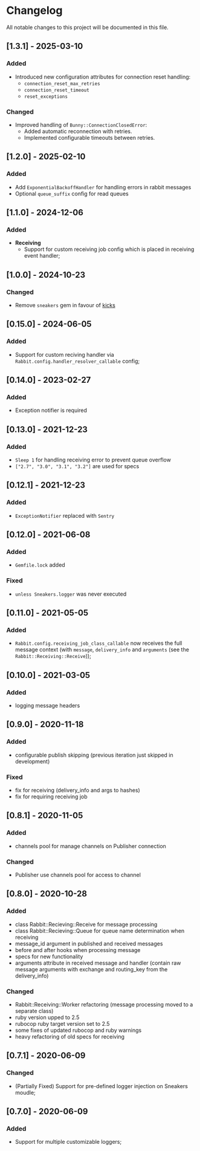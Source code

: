 # Changelog
All notable changes to this project will be documented in this file.

## [1.3.1] - 2025-03-10
### Added
- Introduced new configuration attributes for connection reset handling:
  - `connection_reset_max_retries`
  - `connection_reset_timeout`
  - `reset_exceptions`
### Changed
- Improved handling of `Bunny::ConnectionClosedError`:
  - Added automatic reconnection with retries.
  - Implemented configurable timeouts between retries.

## [1.2.0] - 2025-02-10
### Added
- Add `ExponentialBackoffHandler` for handling errors in rabbit messages
- Optional `queue_suffix` config for read queues

## [1.1.0] - 2024-12-06
### Added
- **Receiving**
  - Support for custom receiving job config which is placed in receiving event handler;

## [1.0.0] - 2024-10-23
### Changed
- Remove `sneakers` gem in favour of [kicks](https://github.com/ruby-amqp/kicks)

## [0.15.0] - 2024-06-05
### Added
- Support for custom reciving handler via `Rabbit.config.handler_resolver_callable` config;

## [0.14.0] - 2023-02-27
### Added
- Exception notifier is required

## [0.13.0] - 2021-12-23
### Added
- `Sleep 1` for handling receiving error to prevent queue overflow
- `["2.7", "3.0", "3.1", "3.2"]` are used for specs

## [0.12.1] - 2021-12-23
### Added
- `ExceptionNotifier` replaced with `Sentry`

## [0.12.0] - 2021-06-08
### Added
- `Gemfile.lock` added

### Fixed
- `unless Sneakers.logger` was never executed

## [0.11.0] - 2021-05-05
### Added
- `Rabbit.config.receiving_job_class_callable` now receives the full message context (with `message`, `delivery_info` and `arguments` (see the `Rabbit::Receiving::Receive`));

## [0.10.0] - 2021-03-05
### Added
- logging message headers

## [0.9.0] - 2020-11-18
### Added
- configurable publish skipping (previous iteration just skipped in development)

### Fixed
- fix for receiving (delivery_info and args to hashes)
- fix for requiring receiving job

## [0.8.1] - 2020-11-05
### Added
- channels pool for manage channels on Publisher connection
### Changed
- Publisher use channels pool for access to channel

## [0.8.0] - 2020-10-28
### Added
- class Rabbit::Recieving::Receive for message processing
- class Rabbit::Recieving::Queue for queue name determination when receiving
- message_id argument in published and received messages
- before and after hooks when processing message
- specs for new functionality
- arguments attribute in received message and handler (contain raw message arguments with exchange and routing_key from the delivery_info)

### Changed
- Rabbit::Receiving::Worker refactoring (message processing moved to a separate class)
- ruby version upped to 2.5
- rubocop ruby target version set to 2.5
- some fixes of updated rubocop and ruby warnings
- heavy refactoring of old specs for receiving

## [0.7.1] - 2020-06-09
### Changed
- (Partially Fixed) Support for pre-defined logger injection on Sneakers moudle;

## [0.7.0] - 2020-06-09
### Added
- Support for multiple customizable loggers;
